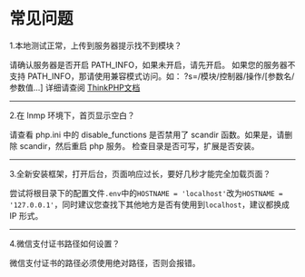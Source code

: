 # 常见问题

1.本地测试正常，上传到服务器提示找不到模块？

请确认服务器是否开启 PATH_INFO，如果未开启，请先开启。
如果您的服务器不支持 PATH_INFO，那请使用兼容模式访问。如：
?s=/模块/控制器/操作/[参数名/参数值...]
详细请查阅 [ThinkPHP文档](http://www.kancloud.cn/manual/thinkphp5/118012 "ThinkPHP文档")

------------

2.在 lnmp 环境下，首页显示空白？

请查看 php.ini 中的 disable_functions 是否禁用了 scandir 函数。如果是，请删除 scandir，然后重启 php 服务。
检查目录是否可写，扩展是否安装。

------------

3.全新安装框架，打开后台，页面响应过长，要好几秒才能完全加载页面？

尝试将根目录下的配置文件`.env`中的`HOSTNAME = 'localhost'`改为`HOSTNAME = '127.0.0.1'`，同时建议您查找下其他地方是否有使用到`localhost`，建议都换成 IP 形式。

------------

4.微信支付证书路径如何设置？

微信支付证书的路径必须使用绝对路径，否则会报错。
